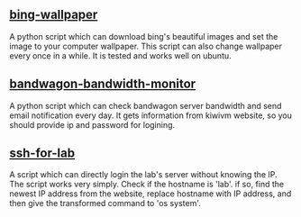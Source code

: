 ## [bing-wallpaper](https://github.com/LogicJake/some-scripts/tree/master/bing-wallpaper)
A python script which can download bing's beautiful images and set the image to your computer wallpaper. This script can also change wallpaper every once in a while. It is tested and works well on ubuntu.   
## [bandwagon-bandwidth-monitor](https://github.com/LogicJake/some-scripts/tree/master/bandwagon-bandwidth-monitor)
A python script which can check bandwagon server bandwidth and send email notification every day. It gets information from kiwivm website, so you should provide ip and password for logining.
## [ssh-for-lab](https://github.com/LogicJake/some-scripts/tree/master/ssh-for-lab)
A script which can directly login the lab's server without knowing the IP.  
The script works very simply. Check if the hostname is 'lab'. if so, find the newest IP address from the website, replace hostname with IP address, and then give the transformed command to 'os system'.  
